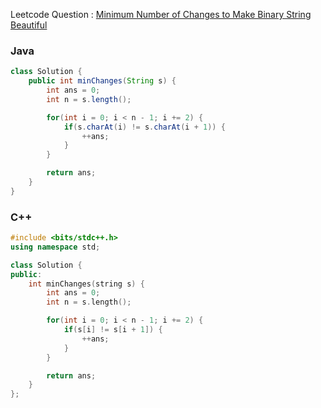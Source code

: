 Leetcode Question : [Minimum Number of Changes to Make Binary String Beautiful](https://leetcode.com/problems/minimum-number-of-changes-to-make-binary-string-beautiful/)

### Java
```java
class Solution {
    public int minChanges(String s) {
        int ans = 0;
        int n = s.length();

        for(int i = 0; i < n - 1; i += 2) {
            if(s.charAt(i) != s.charAt(i + 1)) {
                ++ans;
            }
        }

        return ans;
    }
}
```

### C++
```cpp
#include <bits/stdc++.h>
using namespace std;

class Solution {
public:
    int minChanges(string s) {
        int ans = 0;
        int n = s.length();

        for(int i = 0; i < n - 1; i += 2) {
            if(s[i] != s[i + 1]) {
                ++ans;
            }
        }

        return ans;
    }
};
```
